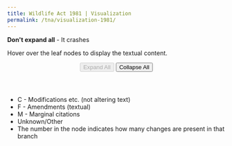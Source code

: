```yaml
---
title: Wildlife Act 1981 | Visualization
permalink: /tna/visualization-1981/
---
```


<div class="narrow">
  <p><strong>Don't expand all</strong> - It crashes</p>
  <p>Hover over the leaf nodes to display the textual content.</p>
  <header>
    <button class="expandAll expand" disabled>Expand All</button>
    <button class="collapseAll collapse">Collapse All</button>
  </header>

  <ul>
    <li><i class="fa fa-circle" style="color: orange;"></i> C - Modifications etc. (not altering text)</li>
    <li><i class="fa fa-circle" style="color: #06d6a0;"></i> F - Amendments (textual)</li>
    <li><i class="fa fa-circle" style="color: purple;"></i> M - Marginal citations</li>
    <li><i class="fa fa-circle" style="color: grey;"></i> Unknown/Other</li>
    <li>The number in the node indicates how many changes are present in that branch</li>
  </ul>
</div>

<div id="viz">
</div>
